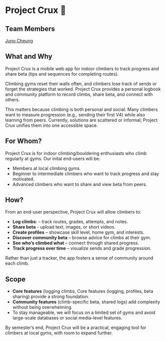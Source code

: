 # Project Crux 🧗

## Team Members

[Juno Cheung](https://github.com/avacheungx)

## What and Why

Project Crux is a mobile web app for indoor climbers to track progress and share beta (tips and sequences for completing routes).

Climbing gyms reset their walls often, and climbers lose track of sends or forget the strategies that worked. Project Crux provides a personal logbook and community platform to record climbs, share beta, and connect with others.

This matters because climbing is both personal and social. Many climbers want to measure progression (e.g., sending their first V4) while also learning from peers. Currently, solutions are scattered or informal; Project Crux unifies them into one accessible space.

## For Whom?

Project Crux is for indoor climbing/bouldering enthusiasts who climb regularly at gyms. Our inital end-users will be:

- Members at local climbing gyms
- Beginner to intermediate climbers who want to track progress and stay motivated.
- Advanced climbers who want to share and view beta from peers.

## How?

From an end-user perspective, Project Crux will allow climbers to:

- **Log climbs**: – track routes, grades, attempts, and notes.
- **Share beta** - upload text, images, or short videos.
- **Create profiles** – showcase skill level, home gym, and interests.
- **Discover community beta** – browse advice for climbs at their gym.
- **See who’s climbed what** – connect through shared progress.
- **Track progress over time** – visualize sends and grade progression.

Rather than just a tracker, the app fosters a sense of community around each climb.

## Scope

- **Core features** (logging climbs, Core features (logging, profiles, beta sharing) provide a strong foundation.
- **Community features** (climb-specific beta, shared logs) add complexity without being overwhelming.
- To stay manageable, we will focus on a limited set of gyms and avoid large-scale databases or social media-level features.

By semester’s end, Project Crux will be a practical, engaging tool for climbers at local gyms, with room to expand further.
